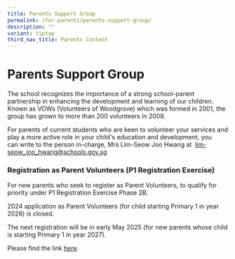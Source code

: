 ```yaml
---
title: Parents Support Group
permalink: /for-parents/parents-support-group/
description: ""
variant: tiptap
third_nav_title: Parents Content
---
```

<h1><strong>Parents Support Group</strong></h1>
<p>The school recognizes the importance of a strong school-parent partnership
in enhancing the development and learning of our children. Known as VOWs
(Volunteers of Woodgrove) which was formed in 2001, the group has grown
to more than 200 volunteers in 2008.</p>
<p>For parents of current students&nbsp;who are keen to volunteer your services
and play a more active role in your child's education and development,
you can&nbsp;write to the person in-charge, Mrs Lim-Seow Joo Hwang at&nbsp;
<a href="mailto:lim-seow_joo_hwang@schools.gov.sg" rel="noopener noreferrer nofollow" target="_blank">lim-seow_joo_hwang@schools.gov.sg</a>
</p>
<h3><strong>Registration as Parent Volunteers (P1 Registration Exercise)</strong></h3>
<p>For new parents who seek to register as&nbsp;Parent Volunteers,&nbsp;to
qualify for priority under P1 Registration Exercise Phase 2B.</p>
<p></p>
<p>2024 application as Parent Volunteers (for child starting Primary 1 in
year 2026) is closed.</p>
<p></p>
<p>The next registration will be in early May 2025 (for new parents whose
child is starting Primary 1 in year 2027).</p>
<p></p>
<p>Please find the link&nbsp;<a href="https://go.gov.sg/wgps-pv" rel="noopener noreferrer nofollow" target="_blank">here</a>.</p>